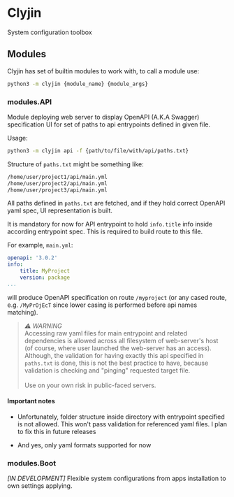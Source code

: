 # Clyjin
System configuration toolbox

## Modules
Clyjin has set of builtin modules to work with, to call a module use:
```bash
python3 -m clyjin {module_name} {module_args}
```

### modules.API
Module deploying web server to display OpenAPI (A.K.A Swagger) specification UI
for set of paths to api entrypoints defined in given file.

Usage:
```bash
python3 -m clyjin api -f {path/to/file/with/api/paths.txt}
```

Structure of `paths.txt` might be something like:
```txt
/home/user/project1/api/main.yml
/home/user/project2/api/main.yml
/home/user/project3/api/main.yml
```

All paths defined in `paths.txt` are fetched, and if they hold correct OpenAPI
yaml spec, UI representation is built.

It is mandatory for now for API entrypoint to hold `info.title` info inside
according entrypoint spec. This is required to build route to this file.

For example, `main.yml`:
```yaml
openapi: '3.0.2'
info:
    title: MyProject
    version: package
...
```
will produce OpenAPI specification on route `/myproject` (or any cased route,
e.g. `/MyPrOjEcT` since lower casing is performed before api names matching).

> *⚠️ WARNING*<br>
>   Accessing raw yaml files for main entrypoint and related dependencies is
>   allowed across all filesystem of web-server's host (of course, where user
>   launched the web-server has an access). Although, the validation for
>   having exactly this api specified in `paths.txt` is done, this is not the
>   best practice to have, because validation is checking and "pinging"
>   requested target file.
>   <br>
>   <br>
>   Use on your own risk in public-faced servers.

#### Important notes
- Unfortunately, folder structure inside directory with entrypoint specified
is not allowed. This won't pass validation for referenced yaml files.
I plan to fix this in future releases

- And yes, only yaml formats supported for now

### modules.Boot
*[IN DEVELOPMENT]* Flexible system configurations from apps installation to own
settings applying.

